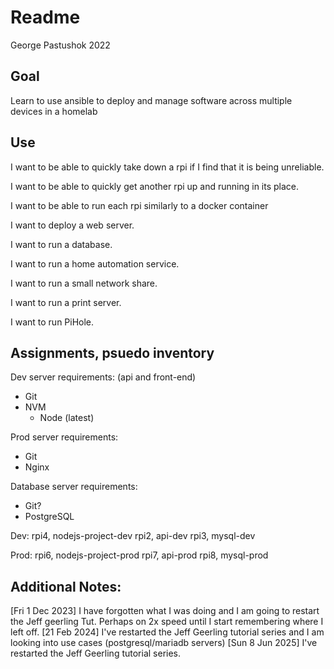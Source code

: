# Readme

George Pastushok 2022

## Goal

Learn to use ansible to deploy and manage software across multiple devices in a homelab

## Use

I want to be able to quickly take down a rpi if I find that it is being unreliable.

I want to be able to quickly get another rpi up and running in its place.

I want to be able to run each rpi similarly to a docker container

I want to deploy a web server.

I want to run a database.

I want to run a home automation service.

I want to run a small network share.

I want to run a print server.

I want to run PiHole.

## Assignments, psuedo inventory

Dev server requirements: (api and front-end)
- Git
- NVM
  - Node (latest)

Prod server requirements:
- Git
- Nginx

Database server requirements:
- Git?
- PostgreSQL

Dev:
rpi4, nodejs-project-dev
rpi2, api-dev
rpi3, mysql-dev  

Prod:
rpi6, nodejs-project-prod
rpi7, api-prod
rpi8, mysql-prod


## Additional Notes:

[Fri 1 Dec 2023] I have forgotten what I was doing and I am going to restart the Jeff geerling Tut. Perhaps on 2x speed until I start remembering where I left off.
[21 Feb 2024]
I've restarted the Jeff Geerling tutorial series and I am looking into use cases (postgresql/mariadb servers)
[Sun 8 Jun 2025]
I've restarted the Jeff Geerling tutorial series.
